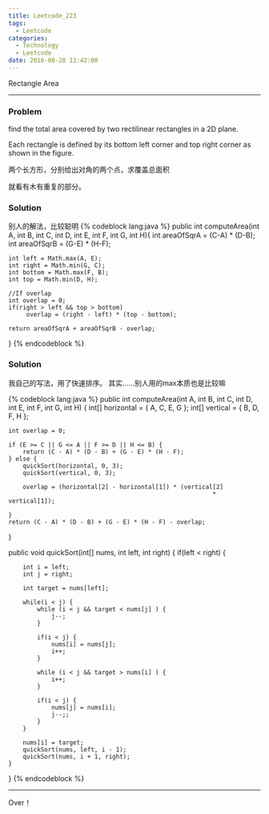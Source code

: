```yaml
---
title: Leetcode_223
tags:
  - Leetcode
categories:
  - Technology
  - Leetcode
date: 2016-08-28 11:42:00
---
```

Rectangle Area

<!-- more -->

***

### Problem

find the total area covered by two rectilinear rectangles in a 2D plane.

Each rectangle is defined by its bottom left corner and top right corner as shown in the figure.

两个长方形，分别给出对角的两个点，求覆盖总面积

就看有木有重复的部分。

### Solution 

别人的解法，比较聪明
{% codeblock lang:java  %}
public int computeArea(int A, int B, int C, int D, int E, int F, int G, int H){
    int areaOfSqrA = (C-A) * (D-B);
    int areaOfSqrB = (G-E) * (H-F);
    
    int left = Math.max(A, E);
    int right = Math.min(G, C);
    int bottom = Math.max(F, B);
    int top = Math.min(D, H);
    
    //If overlap
    int overlap = 0;
    if(right > left && top > bottom)
         overlap = (right - left) * (top - bottom);
    
    return areaOfSqrA + areaOfSqrB - overlap;
}
{% endcodeblock %}


### Solution
我自己的写法，用了快速排序。
其实……别人用的max本质也是比较嘛

{% codeblock lang:java  %}
public int computeArea(int A,
                              int B,
                              int C,
                              int D,
                              int E,
                              int F,
                              int G,
                              int H) {
    int[] horizontal = { A, C, E, G };
    int[] vertical = { B, D, F, H };

    int overlap = 0;

    if (E >= C || G <= A || F >= D || H <= B) {
        return (C - A) * (D - B) + (G - E) * (H - F);
    } else {
        quickSort(horizontal, 0, 3);
        quickSort(vertical, 0, 3);

        overlap = (horizontal[2] - horizontal[1]) * (vertical[2]
                                                             * vertical[1]);

    }
    return (C - A) * (D - B) + (G - E) * (H - F) - overlap;
}

public void quickSort(int[] nums, int left, int right) {
    if(left < right) {
        
        int i = left;
        int j = right;
        
        int target = nums[left];
        
        while(i < j) {
            while (i < j && target < nums[j] ) {
                j--;
            }
            
            if(i < j) {
                nums[i] = nums[j];
                i++;
            }
            
            while (i < j && target > nums[i] ) {
                i++;
            }
            
            if(i < j) {
                nums[j] = nums[i];
                j--;;
            }
        }
        
        nums[i] = target;
        quickSort(nums, left, i - 1);
        quickSort(nums, i + 1, right);
    }
}
{% endcodeblock %}

*** 

Over！










































